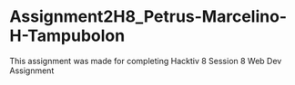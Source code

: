 # Assignment2H8_Petrus-Marcelino-H-Tampubolon
This assignment was made for completing Hacktiv 8 Session 8 Web Dev Assignment
